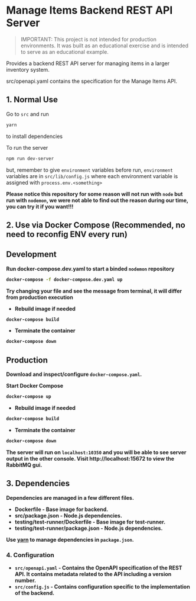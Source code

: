 # Manage Items Backend REST API Server

> IMPORTANT: This project is not intended for production environments.
> It was built as an educational exercise and is intended to serve as an educational
> example.

Provides a backend REST API server for managing items in a larger inventory system.

src/openapi.yaml contains the specification for the Manage Items API.
## 1. Normal Use
Go to `src` and run
```bash
yarn
```
to install dependencies

To run the server
```bash
npm run dev-server
```
but, remember to give `environment` variables before run, `environment` variables are in `src/lib/config.js` where each environment variable is assigned with `process.env.<something>`

<strong>Please notice this repository for some reason will not run with `node` but run with `nodemon`, we were not able to find out the reason during our time, you can try it if you want!!!<strong>

## 2. Use via Docker Compose (Recommended, no need to reconfig ENV every run)

## Development
Run docker-compose.dev.yaml to start a binded `nodemon` repository
```bash
docker-compose -f docker-compose.dev.yaml up 
```
Try changing your file and see the message from terminal, it will differ from production execution

- Rebuild image if needed
```bash
docker-compose build 
```

- Terminate the container
```bash
docker-compose down
```

## Production
Download and inspect/configure `docker-compose.yaml`.

Start Docker Compose
```bash
docker-compose up
```

- Rebuild image if needed
```bash
docker-compose build
```

- Terminate the container
```bash
docker-compose down
```

The server will run on `localhost:10350` and you will be able to see server output in the other console.
Visit http://localhost:15672 to view the RabbitMQ gui. 

## 3. Dependencies

Dependencies are managed in a few different files.

* Dockerfile - Base image for backend.
* src/package.json - Node.js dependencies.
* testing/test-runner/Dockerfile - Base image for test-runner.
* testing/test-runner/package.json - Node.js dependencies.

Use [yarn](https://yarnpkg.com/) to manage dependencies in `package.json`.

### 4. Configuration

* `src/openapi.yaml` - Contains the OpenAPI specification of the REST API. It contains metadata related to the API including a version number.
* `src/config.js` - Contains configuration specific to the implementation of the backend.
